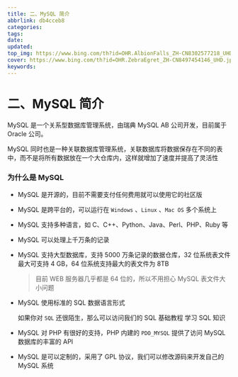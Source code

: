 ```yaml
---
title: 二、MySQL 简介
abbrlink: db4cceb8
categories:
tags:
date:
updated:
top_img: https://www.bing.com/th?id=OHR.AlbionFalls_ZH-CN8302577218_UHD.jpg
cover: https://www.bing.com/th?id=OHR.ZebraEgret_ZH-CN8497454146_UHD.jpg
keywords:
---
```

# 二、MySQL 简介

MySQL 是一个关系型数据库管理系统，由瑞典 MySQL AB 公司开发，目前属于 Oracle 公司。

MySQL 同时也是一种关联数据库管理系统，关联数据库将数据保存在不同的表中，而不是将所有数据放在一个大仓库内，这样就增加了速度并提高了灵活性

### 为什么是 MySQL

- MySQL 是开源的，目前不需要支付任何费用就可以使用它的社区版

- MySQL 是跨平台的，可以运行在 `Windows` 、`Linux` 、`Mac OS` 多个系统上

- MySQL 支持多种语言，如 C、C++、Python、Java、Perl、PHP、Ruby 等

- MySQL 可以处理上千万条的记录

- MySQL 支持大型数据库，支持 5000 万条记录的数据仓库，32 位系统表文件最大可支持 4 GB，64 位系统支持最大的表文件为 8TB

  > 目前 WEB 服务器几乎都是 64 位的，所以不用担心 MySQL 表文件大小问题

- MySQL 使用标准的 SQL 数据语言形式

  如果你对 `SQL` 还很陌生，那么可以访问我们的 SQL 基础教程 学习 SQL 知识

- MySQL 对 PHP 有很好的支持，PHP 内建的 `PDO_MYSQL` 提供了访问 MySQL 数据库的丰富的 API

- MySQL 是可以定制的，采用了 GPL 协议，我们可以修改源码来开发自己的 MySQL 系统